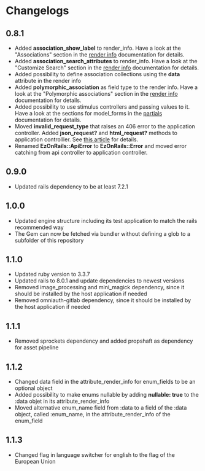 # Changelogs
## 0.8.1
* Added __association_show_label__ to render_info. Have a look at the "Associations" section in the [render info](https://github.com/D4uS1/ez-on-rails/wiki/Render-Info) documentation for details.
* Added __association_search_attributes__ to render_info. Have a look at the "Customize Search" section in the [render info](https://github.com/D4uS1/ez-on-rails/wiki/Render-Info) documentation for details.
* Added possibility to define association collections using the __data__ attribute in the render info
* Added __polymorphic_association__ as field type to the render info. Have a look at the "Polymorphic associations" section in the [render info](https://github.com/D4uS1/ez-on-rails/wiki/Render-Info) documentation for details.
* Added possibility to use stimulus controllers and passing values to it. Have a look at the sections for model_forms in the  [partials](https://github.com/D4uS1/ez-on-rails/wiki/Partials) documentation for details.
* Moved __invalid_request_type__ that raises an 406 error to the application controller. Added __json_request?__ and __html_request?__ methods to application controlller. See [this article](https://github.com/D4uS1/ez-on-rails/wiki/Reject-invalid-request-types) for details.
* Renamed __EzOnRails::ApiError__ to __EzOnRails::Error__ and moved error catching from api controller to application controller.

## 0.9.0
* Updated rails dependency to be at least 7.2.1

## 1.0.0
* Updated engine structure including its test application to match the rails recommended way
* The Gem can now be fetched via bundler without defining a glob to a subfolder of this repository

## 1.1.0
* Updated ruby version to 3.3.7
* Updated rails to 8.0.1 and update dependencies to newest versions
* Removed image_processing and mini_magick dependency, since it should be installed by the host application if needed
* Removed omniauth-gitlab dependency, since it should be installed by the host application if needed

## 1.1.1
* Removed sprockets dependency and added propshaft as dependency for asset pipeline

## 1.1.2
* Changed data field in the attribute_render_info for enum_fields to be an optional object
* Added possibility to make enums nullable by adding __nullable: true__ to the :data objet in its attribute_render_info
* Moved alternative enum_name field from :data to a field of the :data object, called :enum_name, in the attribute_render_info of the enum_field

## 1.1.3
* Changed flag in language switcher for english to the flag of the European Union